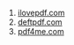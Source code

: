 1. [ilovepdf.com](https://ilovepdf.com)
2. [deftpdf.com](https://deftpdf.com/repair-pdf)
2. [pdf4me.com](https://pdf4me.com)